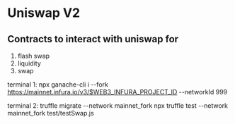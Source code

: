 # Uniswap V2 

## Contracts to interact with uniswap for

1. flash swap
2. liquidity
3. swap

terminal 1:
npx ganache-cli i --fork https://mainnet.infura.io/v3/$WEB3_INFURA_PROJECT_ID  --networkId 999

terminal 2:
truffle migrate --network mainnet_fork
npx truffle test --network mainnet_fork test/testSwap.js